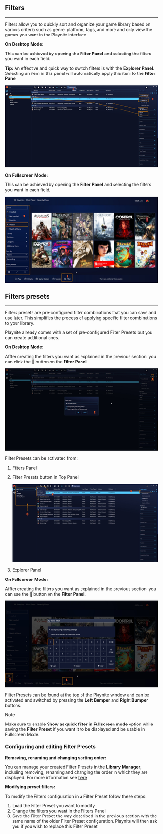 ## Filters
---------------------

Filters allow you to quickly sort and organize your game library based on various criteria such as genre, platform, tags, and more and only view the games you want in the Playnite interface.

**On Desktop Mode:**

This can be achieved by opening the **Filter Panel** and selecting the filters you want in each field.

**Tip:** An effective and quick way to switch filters is with the **Explorer Panel**. Selecting an item in this panel will automatically apply this item to the **Filter Panel**

![Filters](images/filtersAndFiltersPresets_Filters.jpg)

**On Fullscreen Mode:**

This can be achieved by opening the **Filter Panel** and selecting the filters you want in each field.

![FiltersFs](images/filtersAndFiltersPresets_FiltersFs.jpg)

## Filters presets
---------------------

Filters presets are pre-configured filter combinations that you can save and use later. This simplifies the process of applying specific filter combinations to your library.

Playnite already comes with a set of pre-configured Filter Presets but you can create additional ones. 

**On Desktop Mode:**

Affter creating the filters you want as explained in the previous section, you can click the 💾 button on the **Filter Panel**.

![FiltersPresets](images/filtersAndFiltersPresets_FilterPresets.jpg)

Filter Presets can be activated from:

1. Filters Panel

2. Filter Presets button in Top Panel

   ![FilterPresetsActivate](images/filtersAndFiltersPresets_FilterPresetsActivate.jpg)

3. Explorer Panel

**On Fullscreen Mode:**

Affter creating the filters you want as explained in the previous section, you can use the 💾 button on the **Filter Panel**.

![FilterPresets](images/filtersAndFiltersPresets_FilterPresetsFs.jpg)

Filter Presets can be found at the top of the Playnite window and can be activated and switched by pressing the **Left Bumper** and **Right Bumper** buttons.

> [!NOTE]
> Make sure to enable **Show as quick filter in Fullscreen mode** option while saving the **Filter Preset** if you want it to be displayed and be usable in Fullscreen Mode.

### Configuring and editing Filter Presets

**Removing, renaming and changing sorting order:**

You can manage your created Filter Presets in the **Library Manager**, including removing, renaming and changing the order in which they are displayed. For more information see [here](../library/libraryManager.md)

**Modifying preset filters:**

To modify the Filters configuration in a Filter Preset follow these steps:

1. Load the Filter Preset you want to modify
2. Change the filters you want in the Filters Panel
3. Save the Filter Preset the way described in the previous section with the same name of the older Filter Preset configuration. Playnite will then ask you if you wish to replace this Filter Preset.